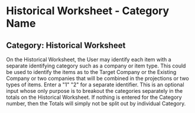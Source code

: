 # Historical Worksheet - Category Name
## Category: Historical Worksheet
On the Historical Worksheet, the User may identify each item with a separate identifying category such as a company or item type. This could be used to identify the items as to the Target Company or the Existing Company or two companies that will be combined in the projections or two types of items. Enter a "1" "2" for a separate identifier. This is an optional input whose only purpose is to breakout the categories separately in the totals on the Historical Worksheet. If nothing is entered for the Category number, then the Totals will simply not be split out by individual Category.
